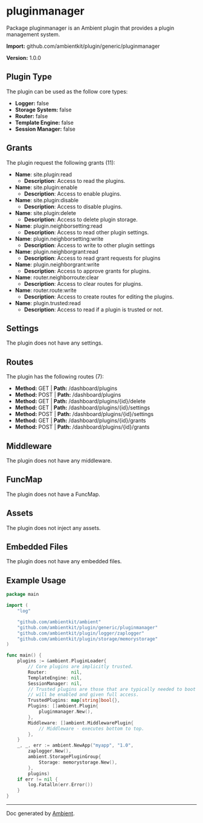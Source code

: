 # pluginmanager

Package pluginmanager is an Ambient plugin that provides a plugin management system.

**Import:** github.com/ambientkit/plugin/generic/pluginmanager

**Version:** 1.0.0

## Plugin Type

The plugin can be used as the follow core types:

- **Logger:** false
- **Storage System:** false
- **Router:** false
- **Template Engine:** false
- **Session Manager:** false

## Grants

The plugin request the following grants (11):

- **Name**: site.plugin:read
  - **Description**: Access to read the plugins.
- **Name**: site.plugin:enable
  - **Description**: Access to enable plugins.
- **Name**: site.plugin:disable
  - **Description**: Access to disable plugins.
- **Name**: site.plugin:delete
  - **Description**: Access to delete plugin storage.
- **Name**: plugin.neighborsetting:read
  - **Description**: Access to read other plugin settings.
- **Name**: plugin.neighborsetting:write
  - **Description**: Access to write to other plugin settings
- **Name**: plugin.neighborgrant:read
  - **Description**: Access to read grant requests for plugins
- **Name**: plugin.neighborgrant:write
  - **Description**: Access to approve grants for plugins.
- **Name**: router.neighborroute:clear
  - **Description**: Access to clear routes for plugins.
- **Name**: router.route:write
  - **Description**: Access to create routes for editing the plugins.
- **Name**: plugin.trusted:read
  - **Description**: Access to read if a plugin is trusted or not.

## Settings

The plugin does not have any settings.

## Routes

The plugin has the following routes (7):
  - **Method:** GET | **Path:** /dashboard/plugins
  - **Method:** POST | **Path:** /dashboard/plugins
  - **Method:** GET | **Path:** /dashboard/plugins/{id}/delete
  - **Method:** GET | **Path:** /dashboard/plugins/{id}/settings
  - **Method:** POST | **Path:** /dashboard/plugins/{id}/settings
  - **Method:** GET | **Path:** /dashboard/plugins/{id}/grants
  - **Method:** POST | **Path:** /dashboard/plugins/{id}/grants

## Middleware

The plugin does not have any middleware.

## FuncMap

The plugin does not have a FuncMap.

## Assets

The plugin does not inject any assets.

## Embedded Files

The plugin does not have any embedded files.

## Example Usage

```go
package main

import (
	"log"

	"github.com/ambientkit/ambient"
	"github.com/ambientkit/plugin/generic/pluginmanager"
	"github.com/ambientkit/plugin/logger/zaplogger"
	"github.com/ambientkit/plugin/storage/memorystorage"
)

func main() {
	plugins := &ambient.PluginLoader{
		// Core plugins are implicitly trusted.
		Router:         nil,
		TemplateEngine: nil,
		SessionManager: nil,
		// Trusted plugins are those that are typically needed to boot so they
		// will be enabled and given full access.
		TrustedPlugins: map[string]bool{},
		Plugins: []ambient.Plugin{
			pluginmanager.New(),
		},
		Middleware: []ambient.MiddlewarePlugin{
			// Middleware - executes bottom to top.
		},
	}
	_, _, err := ambient.NewApp("myapp", "1.0",
		zaplogger.New(),
		ambient.StoragePluginGroup{
			Storage: memorystorage.New(),
		},
		plugins)
	if err != nil {
		log.Fatalln(err.Error())
	}
}
```

---

Doc generated by [Ambient](https://ambientkit.github.io/docs/).